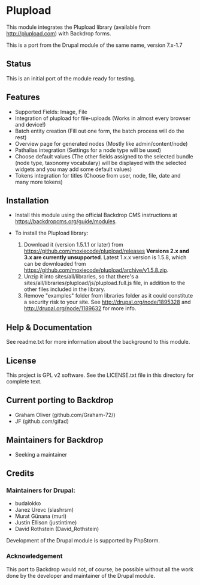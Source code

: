 #  Plupload

This module integrates the Plupload library (available from http://plupload.com)
with Backdrop forms.

This is a port from the Drupal module of the same name, version 7.x-1.7

## Status

This is an initial port of the module ready for testing.

## Features

  - Supported Fields: Image, File
  - Integration of plupload for file-uploads
      (Works in almost every browser and device!)
  - Batch entity creation (Fill out one form, the batch process will do the rest)
  - Overview page for generated nodes (Mostly like admin/content/node)
  - Pathalias integration (Settings for a node type will be used)
  - Choose default values (The other fields assigned to the selected bundle
       (node type, taxonomy vocabulary) will be displayed with the selected widgets
        and you may add some default values)
  - Tokens integration for titles (Choose from user, node, file, date and
    many more tokens)


## Installation

- Install this module using the official Backdrop CMS instructions at
  https://backdropcms.org/guide/modules.

- To install the Plupload library:

  1. Download it (version 1.5.1.1 or later) from
     https://github.com/moxiecode/plupload/releases **Versions 2.x and 3.x
     are currently unsupported**. Latest 1.x.x version is 1.5.8, which can be
     downloaded from https://github.com/moxiecode/plupload/archive/v1.5.8.zip.
  2. Unzip it into sites/all/libraries, so that there's a
     sites/all/libraries/plupload/js/plupload.full.js file, in addition to the
     other files included in the library.
  3. Remove "examples" folder from libraries folder as it could constitute a
     security risk to your site. See http://drupal.org/node/1895328 and
     http://drupal.org/node/1189632 for more info.
  


## Help & Documentation

See readme.txt for more information about the background to
this module.


## License

This project is GPL v2 software. See the LICENSE.txt file in this
directory for complete text.
    
        
## Current porting to Backdrop

- Graham Oliver (github.com/Graham-72/)
- JF (github.com/gifad)

## Maintainers for Backdrop

- Seeking a maintainer

## Credits

### Maintainers for Drupal:

- budalokko
- Janez Urevc (slashrsm)
- Murat Günana (muri)
- Justin Ellison (justintime)
- David Rothstein (David_Rothstein)

Development of the Drupal module is supported by PhpStorm.


### Acknowledgement

This port to Backdrop would not, of course, be possible without all
the work done by the developer and maintainer of the Drupal module.
